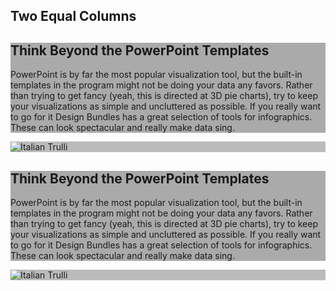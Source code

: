 

<h2>Two Equal Columns</h2>

<div class="row-split">
  <div class="column-split" style="background-color:#aaa;">
    <h2>Think Beyond the PowerPoint Templates</h2>
    <p>
PowerPoint is by far the most popular visualization tool, but the built-in templates in the program might not be doing your data any favors. Rather than trying to get fancy (yeah, this is directed at 3D pie charts), try to keep your visualizations as simple and uncluttered as possible. If you really want to go for it Design Bundles has a great selection of tools for infographics. These can look spectacular and really make data sing.
    </p>
  </div>
  <div class="column-split" style="background-color:#bbb;"> 
    <img src="https://mehta-gaurav.github.io/images/Oldfaithful3.png" alt="Italian Trulli">
  </div>
  
   <div class="column-split" style="background-color:#aaa;">
    <h2>Think Beyond the PowerPoint Templates</h2>
    <p>
      PowerPoint is by far the most popular visualization tool, but the built-in templates in the program might not be doing your data any favors. Rather than trying to get fancy (yeah, this is directed at 3D pie charts), try to keep your visualizations as simple and uncluttered as possible. If you really want to go for it Design Bundles has a great selection of tools for infographics. These can look spectacular and really make data sing.
  </p>
  </div>
  <div class="column-split" style="background-color:#bbb;">
   <img src="https://mehta-gaurav.github.io/images/Oldfaithful3.png" alt="Italian Trulli">
  </div>
</div>

</body>
</html>


